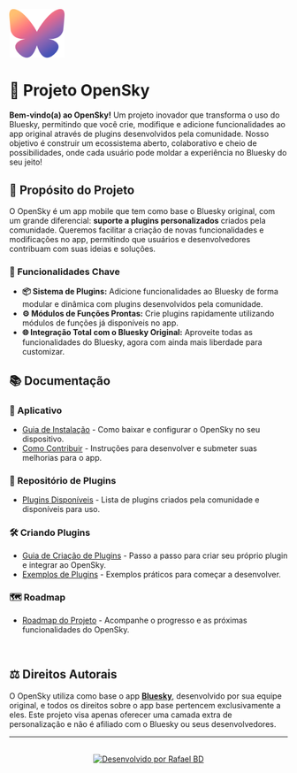 <div>
    <img src="./assets/logo.png" alt="OpenSky Logo" width="100px"/>
</div>

# 🌌 Projeto OpenSky

**Bem-vindo(a) ao OpenSky!** Um projeto inovador que transforma o uso do Bluesky, permitindo que você crie, modifique e adicione funcionalidades ao app original através de plugins desenvolvidos pela comunidade. Nosso objetivo é construir um ecossistema aberto, colaborativo e cheio de possibilidades, onde cada usuário pode moldar a experiência no Bluesky do seu jeito!

## 🎯 Propósito do Projeto

O OpenSky é um app mobile que tem como base o Bluesky original, com um grande diferencial: **suporte a plugins personalizados** criados pela comunidade. Queremos facilitar a criação de novas funcionalidades e modificações no app, permitindo que usuários e desenvolvedores contribuam com suas ideias e soluções.

### 🧩 Funcionalidades Chave

- **📦 Sistema de Plugins:** Adicione funcionalidades ao Bluesky de forma modular e dinâmica com plugins desenvolvidos pela comunidade.
- **⚙️ Módulos de Funções Prontas:** Crie plugins rapidamente utilizando módulos de funções já disponíveis no app.
- **🌐 Integração Total com o Bluesky Original:** Aproveite todas as funcionalidades do Bluesky, agora com ainda mais liberdade para customizar.

## 📚 Documentação

### 🚀 Aplicativo

- [Guia de Instalação](#) - Como baixar e configurar o OpenSky no seu dispositivo.
- [Como Contribuir](#) - Instruções para desenvolver e submeter suas melhorias para o app.

### 🧩 Repositório de Plugins

- [Plugins Disponíveis](#) - Lista de plugins criados pela comunidade e disponíveis para uso.


### 🛠️ Criando Plugins

- [Guia de Criação de Plugins](#) - Passo a passo para criar seu próprio plugin e integrar ao OpenSky.
- [Exemplos de Plugins](#) - Exemplos práticos para começar a desenvolver.

### 🗺️ Roadmap

- [Roadmap do Projeto](#) - Acompanhe o progresso e as próximas funcionalidades do OpenSky.

<!--
</br>

## 🤝 Apoiadores

 Queremos agradecer imensamente aos nossos apoiadores, que ajudam a manter o OpenSky no ar e permitem que continuemos a criar um app cada vez melhor para todos. 💙

<div align="center">
  <img src="link_da_imagem_dos_sponsors_aqui" alt="Sponsors do Projeto" width="600px"/>
</div> -->

</br>

## ⚖️ Direitos Autorais

O OpenSky utiliza como base o app [**Bluesky**](https://github.com/bluesky-social), desenvolvido por sua equipe original, e todos os direitos sobre o app base pertencem exclusivamente a eles. Este projeto visa apenas oferecer uma camada extra de personalização e não é afiliado com o Bluesky ou seus desenvolvedores.

---
</br>

<!-- ### 📬 Contato

- Discord: [OpenSky Community](#)
- Twitter: [@OpenSkyProject](#)
- E-mail: opensky@project.com

--- -->

<!-- 
</br>

## 🎁 Apoie o Projeto
<div align="center">
    <a href="https://www.buymeacoffee.com/openskyproject" target="_blank">
        <img src="https://cdn.buymeacoffee.com/buttons/v2/default-yellow.png" alt="Buy Me A Coffee" width="217px"/>
    </a>
</div> 

--- -->
<div style="text-align: center;">
    <a href="https://www.github.com/rafaelbd" target="_blank">
    <img src="https://img.shields.io/badge/Desenvolvido%20por-Rafael%20BD-blue?style=for-the-badge&logo=github" alt="Desenvolvido por Rafael BD"/>
    </a>
</div>